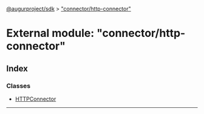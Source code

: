 [@augurproject/sdk](../README.md) > ["connector/http-connector"](../modules/_connector_http_connector_.md)

# External module: "connector/http-connector"

## Index

### Classes

* [HTTPConnector](../classes/_connector_http_connector_.httpconnector.md)

---

